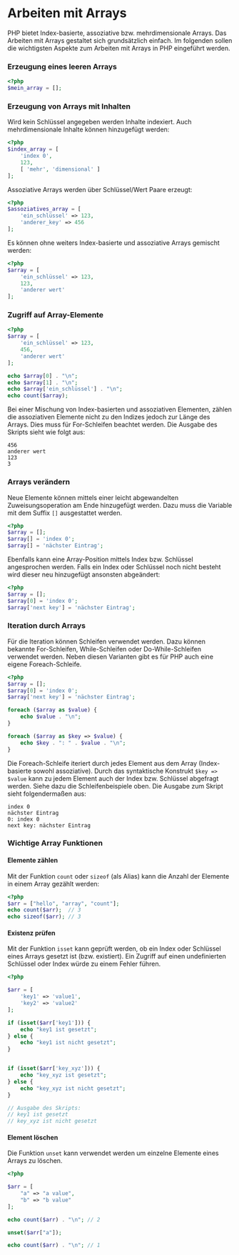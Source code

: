 # Arbeiten mit Arrays

PHP bietet Index-basierte, assoziative bzw. mehrdimensionale Arrays. Das Arbeiten mit Arrays gestaltet sich grundsätzlich einfach. Im folgenden sollen die wichtigsten Aspekte zum Arbeiten mit Arrays in PHP eingeführt werden.

### Erzeugung eines leeren Arrays

```php
<?php
$mein_array = [];
```

### Erzeugung von Arrays mit Inhalten

Wird kein Schlüssel angegeben werden Inhalte indexiert. Auch mehrdimensionale Inhalte können hinzugefügt werden:

```php
<?php
$index_array = [
    'index 0',
    123,
    [ 'mehr', 'dimensional' ]
];
```

Assoziative Arrays werden über Schlüssel/Wert Paare erzeugt:

```php
<?php
$assoziatives_array = [
    'ein_schlüssel' => 123,
    'anderer_key' => 456
];
```

Es können ohne weiters Index-basierte und assoziative Arrays gemischt werden:

```php
<?php
$array = [
    'ein_schlüssel' => 123,
    123,
    'anderer wert'
];
```

### Zugriff auf Array-Elemente

```php
<?php
$array = [
    'ein_schlüssel' => 123,
    456,
    'anderer wert'
];

echo $array[0] . "\n";
echo $array[1] . "\n";
echo $array['ein_schlüssel'] . "\n";
echo count($array);
```

Bei einer Mischung von Index-basierten und assoziativen Elementen, zählen die assoziativen Elemente nicht zu den Indizes jedoch zur Länge des Arrays. Dies muss für For-Schleifen beachtet werden. Die Ausgabe des Skripts sieht wie folgt aus:

```
456
anderer wert
123
3
```

### Arrays verändern

Neue Elemente können mittels einer leicht abgewandelten Zuweisungsoperation am Ende hinzugefügt werden. Dazu muss die Variable mit dem Suffix `[]` ausgestattet werden.

```php
<?php
$array = [];
$array[] = 'index 0';
$array[] = 'nächster Eintrag';
```

Ebenfalls kann eine Array-Position mittels Index bzw. Schlüssel angesprochen werden. Falls ein Index oder Schlüssel noch nicht besteht wird dieser neu hinzugefügt ansonsten abgeändert:

```php
<?php
$array = [];
$array[0] = 'index 0';
$array['next key'] = 'nächster Eintrag';
```

### Iteration durch Arrays

Für die Iteration können Schleifen verwendet werden. Dazu können bekannte For-Schleifen, While-Schleifen oder Do-While-Schleifen verwendet werden. Neben diesen Varianten gibt es für PHP auch eine eigene Foreach-Schleife.

```php
<?php
$array = [];
$array[0] = 'index 0';
$array['next key'] = 'nächster Eintrag';

foreach ($array as $value) {
	echo $value . "\n";
}

foreach ($array as $key => $value) {
	echo $key . ": " . $value . "\n";
}
```

Die Foreach-Schleife iteriert durch jedes Element aus dem Array (Index-basierte sowohl assoziative). Durch das syntaktische Konstrukt `$key => $value` kann zu jedem Element auch der Index bzw. Schlüssel abgefragt werden. Siehe dazu die Schleifenbeispiele oben. Die Ausgabe zum Skript sieht folgendermaßen aus:

```
index 0
nächster Eintrag
0: index 0
next key: nächster Eintrag
```

### Wichtige Array Funktionen

#### Elemente zählen

Mit der Funktion `count` oder `sizeof` (als Alias) kann die Anzahl der Elemente in einem Array gezählt werden:

```php
<?php
$arr = ["hello", "array", "count"];
echo count($arr);  // 3
echo sizeof($arr); // 3
```

#### Existenz prüfen

Mit der Funktion `isset` kann geprüft werden, ob ein Index oder Schlüssel eines Arrays gesetzt ist (bzw. existiert). Ein Zugriff auf einen undefinierten Schlüssel oder Index würde zu einem Fehler führen.

```php
<?php

$arr = [
    'key1' => 'value1',
    'key2' => 'value2'
];

if (isset($arr['key1'])) {
    echo "key1 ist gesetzt";
} else {
    echo "key1 ist nicht gesetzt";
}


if (isset($arr['key_xyz'])) {
    echo "key_xyz ist gesetzt";
} else {
    echo "key_xyz ist nicht gesetzt";
}

// Ausgabe des Skripts:
// key1 ist gesetzt
// key_xyz ist nicht gesetzt
```

#### Element löschen

Die Funktion `unset` kann verwendet werden um einzelne Elemente eines Arrays zu löschen.

```php
<?php

$arr = [
    "a" => "a value",
    "b" => "b value"
];

echo count($arr) . "\n"; // 2

unset($arr["a"]);

echo count($arr) . "\n"; // 1
```